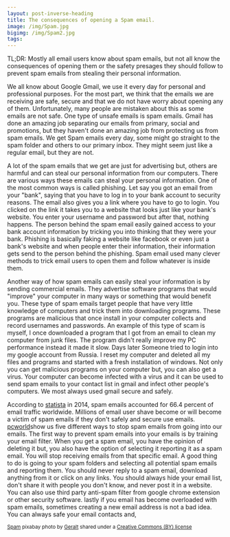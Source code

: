 ```yaml
---
layout: post-inverse-heading
title: The consequences of opening a Spam email.
image: /img/Spam.jpg
bigimg: /img/Spam2.jpg
tags:
---
```

TL;DR: Mostly all email users know about spam emails, but not all know the consequences of opening them or the safety presages they
should follow to prevent spam emails from stealing their personal information.

We all know about Google Gmail, we use it every day for personal and professional purposes. For the most part, we think that the emails we are receiving are safe, secure and that we do not have worry about opening any of them. Unfortunately, many people are mistaken about this as some emails are not safe. One type of unsafe emails is spam emails. Gmail has done an amazing job separating our emails from primary, social and promotions, but they haven't done an amazing job from protecting us from spam emails. We get Spam emails every day, some might go straight to the spam folder and others to our primary inbox. They might seem just like a regular email, but they are not.

 A lot of the spam emails that we get are just for advertising but, others are harmful and can steal our personal information from our computers. There are various ways these emails can steal your personal information. One of the most common ways is called phishing. Let say you got an email from your "bank", saying that you have to log in to your bank account to security reasons. The email also gives you a link where you have to go to login. You clicked on the link it takes you to a website that looks just like your bank's website. You enter your username and password but after that, nothing happens. The person behind the spam email easily gained access to your bank account information by tricking you into thinking that they were your bank. Phishing is basically faking a website like facebook or even just a bank's website and when people enter their information, their information gets send to the person behind the phishing. Spam email used many clever methods to trick email users to open them and follow whatever is inside them.

 Another way of how spam emails can easily steal your information is by sending commercial emails. They advertise software programs that would "improve" your computer in many ways or something that would benefit you. These type of spam emails target people that have very little knowledge of computers and trick them into downloading programs. These programs are malicious that once install in your computer collects and record usernames and passwords. An example of this type of scam is myself, I once downloaded a program that I got from an email to clean my computer from junk files. The program didn't really improve my PC performance instead it made it slow. Days later Someone tried to login into my google account from Russia. I reset my computer and deleted all my files and programs and started with a fresh installation of windows. Not only you can get malicious programs on your computer but, you can also get a virus. Your computer can become infected with a virus and it can be used to send spam emails to your contact list in gmail and infect other people's computers. We most always used gmail secure and safely.

 According to [statista](https://www.statista.com/statistics/420391/spam-email-traffic-share/) in 2014, spam emails accounted for 66.4 percent of email traffic worldwide.
 Millions of email user shave become or will become a victim of spam emails if they don't safely and secure use emails. [pcworld](http://www.pcworld.com/article/3072435/data-center-cloud/5-ways-to-stop-spam-from-invading-your-email.html)show us five different ways to stop spam emails from going into our emails.
 The first way to prevent spam emails into your emails is by training your email filter. When you get a spam email, you have the opinion of deleting it but, you also have the option of selecting it reporting it as a spam email. You will stop receiving emails from that specific email. A good thing to do is going to your spam folders and selecting all potential spam emails and reporting them. You should never reply to a spam email, download anything from it or click on any links. You should always hide your email list, don't share it with people you don't know, and never post it in a website. You can also use third party anti-spam filter from google chrome extension or other security software. lastly if you email has become overloaded with spam emails, sometimes creating a new email address is not a bad idea. You can always safe your email contacts and,






























<small> <a title="Spam" href="https://pixabay.com/en/road-sign-attention-shield-stop-464656/">Spam</a> pixabay photo by <a href="https://pixabay.com/en/users/geralt-9301/">Geralt</a> shared under a <a href="https://creativecommons.org/licenses/by/2.0/">
Creative Commons (BY) license</a> </small>
